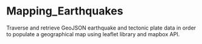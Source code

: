 # Mapping_Earthquakes
Traverse and retrieve GeoJSON earthquake and tectonic plate data in order to populate a geographical map using leaflet library and mapbox API.
